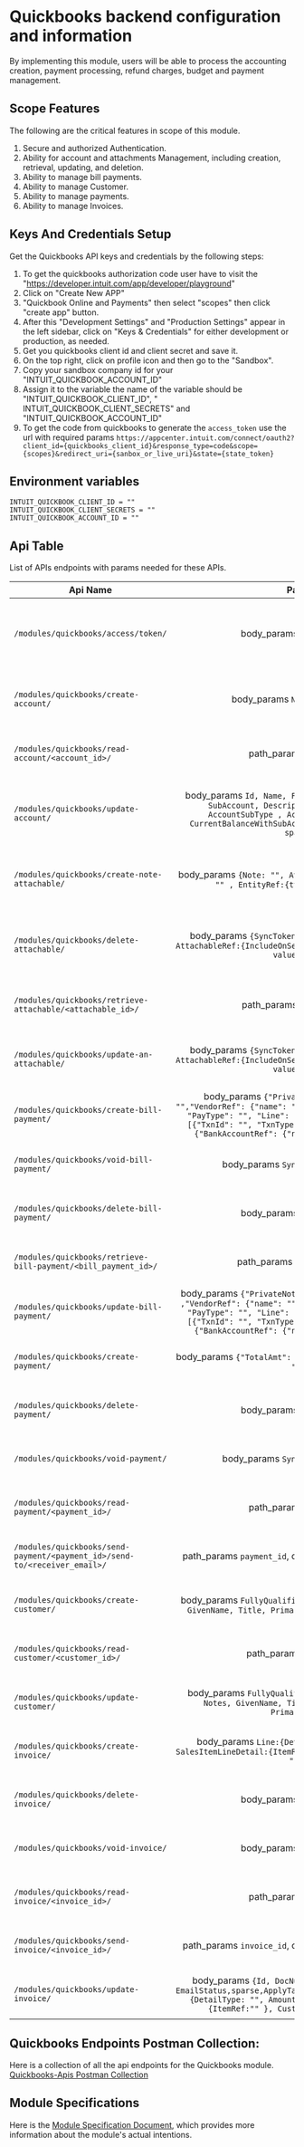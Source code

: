 # Quickbooks backend configuration and information

By implementing this module, users will be able to process the accounting creation, payment processing, refund charges,
budget and payment management.

## Scope Features

The following are the critical features in scope of this module.

1. Secure and authorized Authentication.
2. Ability for account and attachments Management, including creation, retrieval, updating, and deletion.
3. Ability to manage bill payments.
4. Ability to manage Customer.
5. Ability to manage payments.
6. Ability to manage Invoices.

## Keys And Credentials Setup

Get the Quickbooks API keys and credentials by the following steps:

1. To get the quickbooks authorization code user have to visit
   the "https://developer.intuit.com/app/developer/playground"
2. Click on "Create New APP"
3. "Quickbook Online and Payments" then select "scopes" then click "create app" button.
4. After this "Development Settings" and "Production Settings" appear in the left sidebar, click on "Keys & Credentials"
   for either development or production, as needed.
5. Get you quickbooks client id and client secret and save it.
6. On the top right, click on profile icon and then go to the "Sandbox".
7. Copy your sandbox company id for your "INTUIT_QUICKBOOK_ACCOUNT_ID"
8. Assign it to the variable the name of the variable should be "INTUIT_QUICKBOOK_CLIENT_ID", "
   INTUIT_QUICKBOOK_CLIENT_SECRETS" and "INTUIT_QUICKBOOK_ACCOUNT_ID"
9. To get the code from quickbooks to generate the `access_token` use the url with required
   params `https://appcenter.intuit.com/connect/oauth2?client_id={quickbooks_client_id}&response_type=code&scope={scopes}&redirect_uri={sanbox_or_live_uri}&state={state_token}`

## Environment variables

```
INTUIT_QUICKBOOK_CLIENT_ID = ""
INTUIT_QUICKBOOK_CLIENT_SECRETS = ""
INTUIT_QUICKBOOK_ACCOUNT_ID = ""
```

## Api Table

List of APIs endpoints with params needed for these APIs.

| Api Name                                                                   |                                                                                                                             Param                                                                                                                              | Description                                                      |
|----------------------------------------------------------------------------|:--------------------------------------------------------------------------------------------------------------------------------------------------------------------------------------------------------------------------------------------------------------:|:-----------------------------------------------------------------|
| `/modules/quickbooks/access/token/`                                        |                                                                                                                  body_params `{"code" : ""}`                                                                                                                   | Takes authorization code and return access token.                |
| `/modules/quickbooks/create-account/`                                      |                                                                                                                body_params `Name, AccountType`                                                                                                                 | Takes name and account type and create the account.              |
| `/modules/quickbooks/read-account/<account_id>/`                           |                                                                                                                    path_params `account_id`                                                                                                                    | Takes account id and retrieve the detail.                        |
| `/modules/quickbooks/update-account/`                                      |                                body_params  `Id, Name, FullyQualifiedName, domain, SubAccount, Description, Classification, AccountSubType , AccountType, SyncToken, CurrentBalanceWithSubAccounts,CurrentBalance and sparse `                                 | Takes update payload and update the account details.             |
| `/modules/quickbooks/create-note-attachable/`                              |                                                                                 body_params  `{Note: "", AttachableRef:{IncludeOnSend: "" , EntityRef:{type:"", value:"" }}}`                                                                                  | Takes body params and return a created attachment.               |
| `/modules/quickbooks/delete-attachable/`                                   |                                                                     body_params  `{SyncToken: "", Id:"", domain: "" , AttachableRef:{IncludeOnSend: "" , EntityRef:{type:"", value:"" }}}`                                                                     | Takes attachable id with other detail and delete the attachable. |
| `/modules/quickbooks/retrieve-attachable/<attachable_id>/ `                |                                                                                                                  path_params  `attachable_id`                                                                                                                  | Takes attachable id and return the detail.                       |
| `/modules/quickbooks/update-an-attachable/`                                |                                                                     body_params  `{SyncToken: "", Id:"", domain: "" , AttachableRef:{IncludeOnSend: "" , EntityRef:{type:"", value:"" }}}`                                                                     | This method returns a updated details of attachable.             |                                                                           |
| `/modules/quickbooks/create-bill-payment/`                                 |     body_params `{"PrivateNote": "", "domain": "","VendorRef": {"name": "", "value": ""}, "TotalAmt":  "PayType": "", "Line": [{"Amount": , "LinkedTxn": [{"TxnId": "", "TxnType": ""}]}], "CheckPayment": {"BankAccountRef": {"name": "", "value": ""}}}`     | This method used to create a bill payment.                       |                                                                           |
| `/modules/quickbooks/void-bill-payment/`                                   |                                                                                                              body_params  `SyncToken, sparse, Id`                                                                                                              | This method is used to void the bill payment.                    |                                                                           |
| `/modules/quickbooks/delete-bill-payment/`                                 |                                                                                                                  body_params  `SyncToken, Id`                                                                                                                  | This method used to delete the bill payment                      |                                                                           |
| `/modules/quickbooks/retrieve-bill-payment/<bill_payment_id>/`             |                                                                                                                 path_params  `bill_payment_id`                                                                                                                 | This method is used to retrieve the bill payment.                |                                                                           |
| `/modules/quickbooks/update-bill-payment/`                                 | body_params `{"PrivateNote": "", "domain": "", Id:"" ,"VendorRef": {"name": "", "value": ""}, "TotalAmt":  "PayType": "", "Line": [{"Amount": , "LinkedTxn": [{"TxnId": "", "TxnType": ""}]}], "CheckPayment": {"BankAccountRef": {"name": "", "value": ""}}}` | This method is used to update the bill payment.                  |                                                                           |
| `/modules/quickbooks/create-payment/`                                      |                                                                                                 body_params  `{"TotalAmt": "", "CustomerRef": {"value": ""}}`                                                                                                  | This method is used to create the payment.                       |                                                                           |
| `/modules/quickbooks/delete-payment/`                                      |                                                                                                                  body_params  `SyncToken, Id`                                                                                                                  | This method is used to delete the payment.                       |                                                                           |
| `/modules/quickbooks/void-payment/`                                        |                                                                                                             body_params   `SyncToken, Id, sparse`                                                                                                              | This method is used to void the payment.                         |                                                                           |
| `/modules/quickbooks/read-payment/<payment_id>/`                           |                                                                                                                   path_params  `payment_id`                                                                                                                    | This method is used to retrieve the payments.                    |                                                                           |
| `/modules/quickbooks/send-payment/<payment_id>/send-to/<receiver_email>/ ` |                                                                                                    path_params  `payment_id`, query_params `receiver_email`                                                                                                    | This method is used to send the payments.                        |                                                                           |
| `/modules/quickbooks/create-customer/`                                     |                                                                           body_params   `FullyQualifiedName, DisplayName, Notes, GivenName, Title, PrimaryEmailAddr, PrimaryPhone `                                                                            | This method is used to create the customer.                      |                                                                           |
| `/modules/quickbooks/read-customer/<customer_id>/`                         |                                                                                                                   path_params  `customer_id`                                                                                                                   | This method is used to retrieve  the customer.                   |                                                                           |
| `/modules/quickbooks/update-customer/`                                     |                                                                         body_params   `FullyQualifiedName, Id, DisplayName, Notes, GivenName, Title, PrimaryEmailAddr, PrimaryPhone `                                                                          | This method is used to update the customer.                      |                                                                           |
| `/modules/quickbooks/create-invoice/`                                      |                                                                          body_params  `Line:{DetailType: "", Amount:"", SalesItemLineDetail:{ItemRef:"" }, CustomerRef:{value: ""}} `                                                                          | This method is used to create the invoice.                       |                                                                           |
| `/modules/quickbooks/delete-invoice/`                                      |                                                                                                                  body_params  `SyncToken, Id`                                                                                                                  | This method is used to delete the invoice.                       |                                                                           |
| `/modules/quickbooks/void-invoice/`                                        |                                                                                                                  body_params  `SyncToken, Id`                                                                                                                  | This method is used to void the invoice.                         |                                                                           |
| `/modules/quickbooks/read-invoice/<invoice_id>/`                           |                                                                                                                   path_params  `invoice_id`                                                                                                                    | This method is used to retrieve the invoice.                     |                                                                           |
| `/modules/quickbooks/send-invoice/<invoice_id>/`                           |                                                                                                    path_params  `invoice_id`, query_params `receiver_email                                                                                                     | This method is used to send the invoice.                         |                                                                           |
| `/modules/quickbooks/update-invoice/`                                      |                                body_params  `{Id, DocNumber, SyncToken, domain, EmailStatus,sparse,ApplyTaxAfterDiscount,Balance,Line:{DetailType: "", Amount:"", SalesItemLineDetail:{ItemRef:"" }, CustomerRef:{value: ""}}}`                                | This method is used to retrieve the invoice.                     |                                                                           |

## Quickbooks Endpoints Postman Collection:

Here is a collection of all the api endpoints for the Quickbooks module.
[Quickbooks-Apis Postman Collection](https://drive.google.com/file/d/153erYVDW_uQFHzAyLBPLnMErGZsllSWV/view?usp=drive_link)

## Module Specifications

Here is
the [Module Specification Document](https://docs.google.com/document/d/1j4c0-YgRuZWh7sg66f5Y4zAHTbAlojzY2mspNPZbz58/edit?usp=sharing),
which provides more information about the module's actual intentions.
